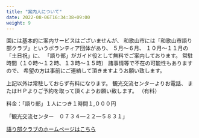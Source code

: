 ```yaml
---
title: "案内人について"
date: 2022-08-06T16:34:38+09:00
weight: 9
---
```


園には基本的に案内サービスはございませんが、
和歌山市には「和歌山市語り部クラブ」というボランティア団体があり、
５月～６月、
１０月～１１月の「土日祝」に、
「語り部」がガイド役として無料でご案内しております。
常駐時間（１０時～１２時、１３時～１５時）
諸事情等で不在の可能性もありますので、
希望の方は事前にご連絡して頂きますようお願い致します。

上記以外は常駐しておらず有料になります。
観光交流センターよりお電話、
またはＨＰよりご予約を取って頂くようお願い致します。
（有料）

料金：「語り部」１人につき１時間１,０００円

「観光交流センター　０７３４―２２―５８３１」

[語り部クラブのホームページはこちら](https://wakataribe.com/)
